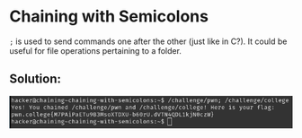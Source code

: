 # Chaining with Semicolons

`;` is used to send commands one after the other (just like in C?). It could be useful for file operations pertaining to a folder.


## Solution:

![solution](01_Chaining_with_Semicolons.png)

